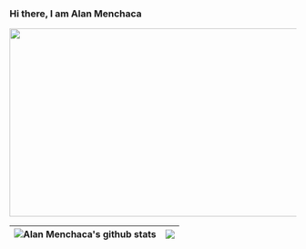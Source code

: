 ### Hi there, I am Alan Menchaca
<p align="center">
  <img width="900" height="330" src="https://mir-s3-cdn-cf.behance.net/project_modules/max_1200/223e6792880429.5e569ff84ebef.gif">
</p>

<!--<img src="https://github-readme-stats.vercel.app/api?username=alanmenchaca&show_icons=true&hide=issues&include_all_commits=true&theme=prussian" width="300" height="200"/> <img src="https://github-readme-stats.vercel.app/api/top-langs/?username=alanmenchaca&theme=prussian&layout=compact" width="300" height="200"/>-->

| <img align="center" src="https://github-readme-stats.vercel.app/api?username=alanmenchaca&show_icons=true&hide=issues&include_all_commits=true&theme=prussian" alt="Alan Menchaca's github stats" /></a> | <a href="https://github.com/anuraghazra/github-readme-stats"><img align="center" src="https://github-readme-stats.vercel.app/api/top-langs/?username=alanmenchaca&theme=prussian&layout=compact" /></a> |
| ------------- | ------------- |


<!--
**alanmenchaca/alanmenchaca** is a ✨ _special_ ✨ repository because its `README.md` (this file) appears on your GitHub profile.

Here are some ideas to get you started:

- 🔭 I’m currently working on ...
- 🌱 I’m currently learning ...
- 👯 I’m looking to collaborate on ...
- 🤔 I’m looking for help with ...
- 💬 Ask me about ...
- 📫 How to reach me: ...
- 😄 Pronouns: ...
- ⚡ Fun fact: ...
-->
